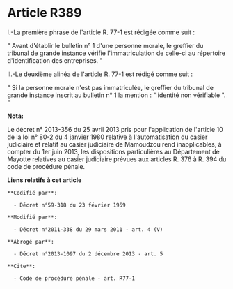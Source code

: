 # Article R389

I.-La première phrase de l'article R. 77-1 est rédigée comme suit : 

" Avant d'établir le bulletin n° 1 d'une personne morale, le greffier du tribunal de grande instance vérifie
l'immatriculation de celle-ci au répertoire d'identification des entreprises. " 

II.-Le deuxième alinéa de l'article R. 77-1 est rédigé comme suit : 

" Si la personne morale n'est pas immatriculée, le greffier du tribunal de grande instance inscrit au bulletin n° 1 la
mention : " identité non vérifiable ". "

**Nota:**

Le décret n° 2013-356 du 25 avril 2013 pris pour l'application de l'article 10 de la loi n° 80-2 du 4 janvier 1980 relative à
l'automatisation du casier judiciaire et relatif au casier judiciaire de Mamoudzou rend inapplicables, à compter du 1er juin
2013, les dispositions particulières au Département de Mayotte relatives au casier judiciaire prévues aux articles R. 376 à
R. 394 du code de procédure pénale.

**Liens relatifs à cet article**

	**Codifié par**:

	  - Décret n°59-318 du 23 février 1959

	**Modifié par**:

	  - Décret n°2011-338 du 29 mars 2011 - art. 4 (V)

	**Abrogé par**:

	  - Décret n°2013-1097 du 2 décembre 2013 - art. 5

	**Cite**:

	  - Code de procédure pénale - art. R77-1
